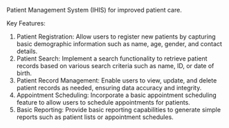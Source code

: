 Patient Management System (IHIS) for improved patient care.
 
Key Features:
1. Patient Registration: Allow users to register new patients by capturing basic demographic information such as name, age, gender, and contact details.
2. Patient Search: Implement a search functionality to retrieve patient records based on various search criteria such as name, ID, or date of birth.
3. Patient Record Management: Enable users to view, update, and delete patient records as needed, ensuring data accuracy and integrity.
4. Appointment Scheduling: Incorporate a basic appointment scheduling feature to allow users to schedule appointments for patients.
5. Basic Reporting: Provide basic reporting capabilities to generate simple reports such as patient lists or appointment schedules.
